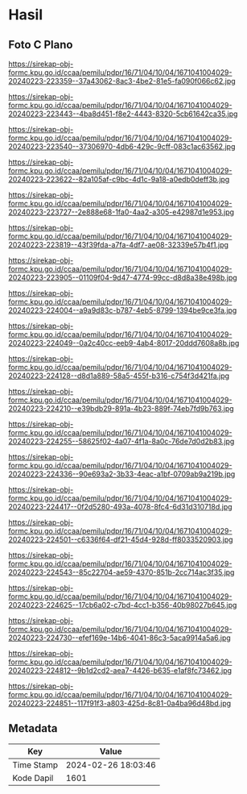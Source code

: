 # Hasil

## Foto C Plano

https://sirekap-obj-formc.kpu.go.id/ccaa/pemilu/pdpr/16/71/04/10/04/1671041004029-20240223-223359--37a43062-8ac3-4be2-81e5-fa090f066c62.jpg

https://sirekap-obj-formc.kpu.go.id/ccaa/pemilu/pdpr/16/71/04/10/04/1671041004029-20240223-223443--4ba8d451-f8e2-4443-8320-5cb61642ca35.jpg

https://sirekap-obj-formc.kpu.go.id/ccaa/pemilu/pdpr/16/71/04/10/04/1671041004029-20240223-223540--37306970-4db6-429c-9cff-083c1ac63562.jpg

https://sirekap-obj-formc.kpu.go.id/ccaa/pemilu/pdpr/16/71/04/10/04/1671041004029-20240223-223622--82a105af-c9bc-4d1c-9a18-a0edb0deff3b.jpg

https://sirekap-obj-formc.kpu.go.id/ccaa/pemilu/pdpr/16/71/04/10/04/1671041004029-20240223-223727--2e888e68-1fa0-4aa2-a305-e42987d1e953.jpg

https://sirekap-obj-formc.kpu.go.id/ccaa/pemilu/pdpr/16/71/04/10/04/1671041004029-20240223-223819--43f39fda-a7fa-4df7-ae08-32339e57b4f1.jpg

https://sirekap-obj-formc.kpu.go.id/ccaa/pemilu/pdpr/16/71/04/10/04/1671041004029-20240223-223905--01109f04-9d47-4774-99cc-d8d8a38e498b.jpg

https://sirekap-obj-formc.kpu.go.id/ccaa/pemilu/pdpr/16/71/04/10/04/1671041004029-20240223-224004--a9a9d83c-b787-4eb5-8799-1394be9ce3fa.jpg

https://sirekap-obj-formc.kpu.go.id/ccaa/pemilu/pdpr/16/71/04/10/04/1671041004029-20240223-224049--0a2c40cc-eeb9-4ab4-8017-20ddd7608a8b.jpg

https://sirekap-obj-formc.kpu.go.id/ccaa/pemilu/pdpr/16/71/04/10/04/1671041004029-20240223-224128--d8d1a889-58a5-455f-b316-c754f3d421fa.jpg

https://sirekap-obj-formc.kpu.go.id/ccaa/pemilu/pdpr/16/71/04/10/04/1671041004029-20240223-224210--e39bdb29-891a-4b23-889f-74eb7fd9b763.jpg

https://sirekap-obj-formc.kpu.go.id/ccaa/pemilu/pdpr/16/71/04/10/04/1671041004029-20240223-224255--58625f02-4a07-4f1a-8a0c-76de7d0d2b83.jpg

https://sirekap-obj-formc.kpu.go.id/ccaa/pemilu/pdpr/16/71/04/10/04/1671041004029-20240223-224336--90e693a2-3b33-4eac-a1bf-0709ab9a219b.jpg

https://sirekap-obj-formc.kpu.go.id/ccaa/pemilu/pdpr/16/71/04/10/04/1671041004029-20240223-224417--0f2d5280-493a-4078-8fc4-6d31d310718d.jpg

https://sirekap-obj-formc.kpu.go.id/ccaa/pemilu/pdpr/16/71/04/10/04/1671041004029-20240223-224501--c6336f64-df21-45d4-928d-ff8033520903.jpg

https://sirekap-obj-formc.kpu.go.id/ccaa/pemilu/pdpr/16/71/04/10/04/1671041004029-20240223-224543--85c22704-ae59-4370-851b-2cc714ac3f35.jpg

https://sirekap-obj-formc.kpu.go.id/ccaa/pemilu/pdpr/16/71/04/10/04/1671041004029-20240223-224625--17cb6a02-c7bd-4cc1-b356-40b98027b645.jpg

https://sirekap-obj-formc.kpu.go.id/ccaa/pemilu/pdpr/16/71/04/10/04/1671041004029-20240223-224730--efef169e-14b6-4041-86c3-5aca9914a5a6.jpg

https://sirekap-obj-formc.kpu.go.id/ccaa/pemilu/pdpr/16/71/04/10/04/1671041004029-20240223-224812--9b1d2cd2-aea7-4426-b635-e1af8fc73462.jpg

https://sirekap-obj-formc.kpu.go.id/ccaa/pemilu/pdpr/16/71/04/10/04/1671041004029-20240223-224851--117f91f3-a803-425d-8c81-0a4ba96d48bd.jpg


## Metadata

| Key        | Value               |
| ---------- | ------------------- |
| Time Stamp | 2024-02-26 18:03:46 |
| Kode Dapil | 1601                |



